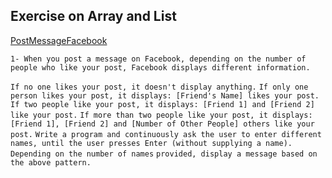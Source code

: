 ## Exercise on Array and List
[PostMessageFacebook](./PostMessageFacebook.cs)

`1- When you post a message on Facebook, depending on the number of people who like your post, Facebook displays different information.`

  `If no one likes your post, it doesn't display anything.`
  `If only one person likes your post, it displays: [Friend's Name] likes your post.`
 `If two people like your post, it displays: [Friend 1] and [Friend 2] like your post.`
 `If more than two people like your post, it displays: [Friend 1], [Friend 2] and [Number of Other People] others like your post.`
 `Write a program and continuously ask the user to enter different names, until the user presses Enter (without supplying a name). Depending on the number of names`      `provided, display a message based on the above pattern.`
